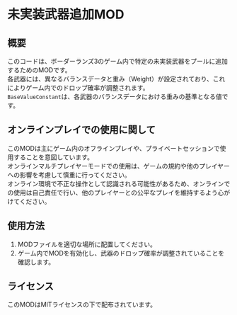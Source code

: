 # 未実装武器追加MOD

## 概要
このコードは、ボーダーランズ3のゲーム内で特定の未実装武器をプールに追加するためのMODです。  
各武器には、異なるバランスデータと重み（Weight）が設定されており、これによりゲーム内でのドロップ確率が調整されます。  
`BaseValueConstant`は、各武器のバランスデータにおける重みの基準となる値です。

## オンラインプレイでの使用に関して
このMODは主にゲーム内のオフラインプレイや、プライベートセッションで使用することを意図しています。  
オンラインマルチプレイヤーモードでの使用は、ゲームの規約や他のプレイヤーへの影響を考慮して慎重に行ってください。  
オンライン環境で不正な操作として認識される可能性があるため、オンラインでの使用は自己責任で行い、他のプレイヤーとの公平なプレイを維持するよう心がけてください。

## 使用方法
1. MODファイルを適切な場所に配置してください。
2. ゲーム内でMODを有効化し、武器のドロップ確率が調整されていることを確認します。

## ライセンス
このMODはMITライセンスの下で配布されています。
